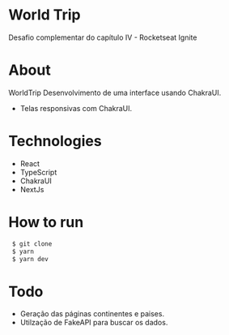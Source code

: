 # World Trip

Desafio complementar do capítulo IV - Rocketseat Ignite

# About

WorldTrip
Desenvolvimento de uma interface usando ChakraUI.
 
 - Telas responsivas com ChakraUI.

# Technologies

 - React
 - TypeScript
 - ChakraUI
 - NextJs

# How to run

```bash
 $ git clone
 $ yarn
 $ yarn dev
````

# Todo

 - Geração das páginas continentes e paises. 
 - Utilzação de FakeAPI para buscar os dados.
 
 
